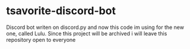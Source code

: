 # tsavorite-discord-bot

Discord bot writen on discord.py and now this code im using for the new one, called Lulu. Since this project will be archived i will leave this repository open to everyone
